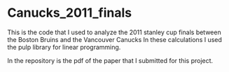 # Canucks_2011_finals

This is the code that I used to analyze the 2011 stanley cup finals between the Boston Bruins and the Vancouver Canucks
In these calculations I used the pulp library for linear programming.

In the repository is the pdf of the paper that I submitted for this project.
